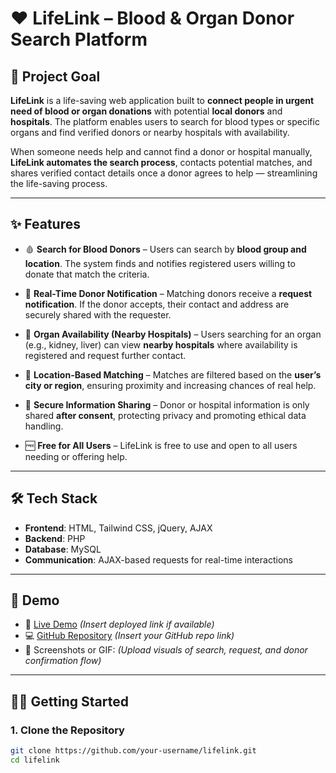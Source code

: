 # ❤️ LifeLink – Blood & Organ Donor Search Platform

## 🏁 Project Goal

**LifeLink** is a life-saving web application built to **connect people in urgent need of blood or organ donations** with potential **local donors** and **hospitals**. The platform enables users to search for blood types or specific organs and find verified donors or nearby hospitals with availability.

When someone needs help and cannot find a donor or hospital manually, **LifeLink automates the search process**, contacts potential matches, and shares verified contact details once a donor agrees to help — streamlining the life-saving process.

---

## ✨ Features

- 🩸 **Search for Blood Donors** – Users can search by **blood group and location**. The system finds and notifies registered users willing to donate that match the criteria.

- 🔔 **Real-Time Donor Notification** – Matching donors receive a **request notification**. If the donor accepts, their contact and address are securely shared with the requester.

- 🏥 **Organ Availability (Nearby Hospitals)** – Users searching for an organ (e.g., kidney, liver) can view **nearby hospitals** where availability is registered and request further contact.

- 📍 **Location-Based Matching** – Matches are filtered based on the **user’s city or region**, ensuring proximity and increasing chances of real help.

- 🤝 **Secure Information Sharing** – Donor or hospital information is only shared **after consent**, protecting privacy and promoting ethical data handling.

- 🆓 **Free for All Users** – LifeLink is free to use and open to all users needing or offering help.

---

## 🛠️ Tech Stack

- **Frontend**: HTML, Tailwind CSS, jQuery, AJAX  
- **Backend**: PHP  
- **Database**: MySQL  
- **Communication**: AJAX-based requests for real-time interactions

---

## 🚀 Demo

- 🔗 [Live Demo](#) *(Insert deployed link if available)*  
- 💻 [GitHub Repository](#) *(Insert your GitHub repo link)*  
- 📸 Screenshots or GIF: *(Upload visuals of search, request, and donor confirmation flow)*

---

## 🧑‍💻 Getting Started

### 1. Clone the Repository

```bash
git clone https://github.com/your-username/lifelink.git
cd lifelink

